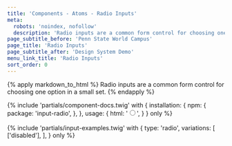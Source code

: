 ```yaml
---
title: 'Components - Atoms - Radio Inputs'
meta:
  robots: 'noindex, nofollow'
  description: 'Radio inputs are a common form control for choosing one option in a small set.'
page_subtitle_before: 'Penn State World Campus'
page_title: 'Radio Inputs'
page_subtitle_after: 'Design System Demo'
menu_link_title: 'Radio Inputs'
sort_order: 0
---
```

{% apply markdown_to_html %}
Radio inputs are a common form control for choosing one option in a small set.
{% endapply %}

{% include 'partials/component-docs.twig' with {
  installation: {
    npm: {
      package: 'input-radio',
    },
  },
  usage: {
    html: '<input type="radio">',
  }
} only %}
<br>
<br>
{% include 'partials/input-examples.twig' with {
  type: 'radio',
  variations: [
    ['disabled'],
  ],
} only %}